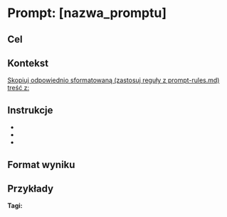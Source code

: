 # Prompt: [nazwa_promptu]

## Cel

<!-- Krótki opis celu promptu -->

## Kontekst

<!-- Co model powinien wiedzieć, aby poprawnie wykonać zadanie -->

[Skopiuj odpowiednio sformatowaną (zastosuj reguły z prompt-rules.md) treść z:](/project-vision.md)

## Instrukcje

<!-- Konkretne zadania do wykonania -->

- <!-- Instrukcja 1 -->
- <!-- Instrukcja 2 -->
- <!-- Instrukcja 3 -->

## Format wyniku

<!-- Oczekiwana struktura odpowiedzi -->

## Przykłady

<!-- Opcjonalnie, przykłady poprawnych odpowiedzi -->

**Tagi:** <!-- #generacja-kodu #testowanie #dokumentacja -->
